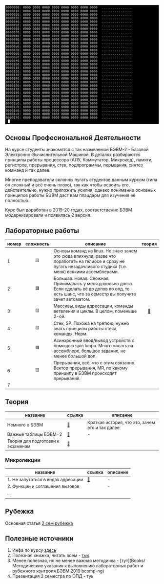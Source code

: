 ![](img/Data-2521677485.gif)

## Основы Професиональной Деятельности

На курсе студенты знакомятся с так называемой БЭВМ-2 - Базовой Электронно-Вычислительной Машиной. В деталях разбираются принципы работы процессора (АЛУ, Коммутатор, Микрокод), памяти, регистров, прерывания, стек, подпрограммы, перывания, синтез комманд и так далее. 

Многие преподователи склонны пугать студентов данным курсом (типа он сложный и всё очень плохо), так как чтобы освоить его, действительно, нужно приложить усилия, однако понимание основных принципов работы БЭВМ даст вам плацдарм для изучения её полностью.

Курс был доработан в 2019-20 годах, соответственно БЭВМ модернизировали и появилась 2 версия.

## Лабораторные работы

| номер | сложность | описание                                                                                                                                                           |          теория           |
| ----- | :-------: | ------------------------------------------------------------------------------------------------------------------------------------------------------------------ | :-----------------------: |
| 1     |    🟨     | Основы команд на linux. Не знаю зачем это сюда впихнули, разве что поработать на гелиосе и сразу не пугать незадачливого студика (т.е. меня) всякими ассемблерами. |                           |
| 2     |    🟥     | Большая. Новая. Сложная. Принималась у меня довольно долго. Если сделать её до допов по опд, то есть шанс, что за семестр вы получите зачет автоматом.             |                           |
| 3     |    🟨     | Массивы, виды адрессации, команды ветвления и циклы. В целом, поменьше 2-ой.                                                                                       | [📑](2sem/lab3/README.md) |
| 4     |    🟨     | Стек, SP. Похожа на третюю, нужно знать принципы работы стека, команды. Норм.                                                                                      |                           |
| 5     |    🟥     | Асинхронный ввод/вывод устройств с помощью spin loopa. Много писать на ассемблере, большое задание, не менее большой доп.                                          |                           |
| 6     |    🟨     | Прерывания, всё, что с этим связанно. Вектор прерывания, MR, по какому принципу в БЭВМ происходят прерывания.                                                      |                           |
| 7     |           |                                                                                                                                                                    |                           |

## Теория

| название                          | ссылка                    | описание                                        |
| --------------------------------- | ------------------------- | ----------------------------------------------- |
| Немного о БЭВМ                    | [📑](ABOUT_BEC.md)        | Краткая история, что это, зачем это и так далее |
| Важные таблицы БЭВМ-2             | [📑](IMPORTANT_TABLES.md) | -                                               |
| Теория для подготовки к экзаменам | [📑](EXAM.md)             |                                                 |

### Микролекции

| название                           | ссылка                                     | описание |
| ---------------------------------- | ------------------------------------------ | -------- |
| 1. Не запутаться в видах адресации | [📑](microlectures/TYPES_OF_ADDRESSING.md) | -        |
| 2. Функции и соглашения вызовов    |                                            | -        |
| ...                                |                                            |          |
|                                    |                                            |          |

## Рубежка

Основная статья [2 сем рубежка](1-2%20Basics%20of%20Professional%20Activities%20(ОПД)/2sem/rubezh/README.md)

## Полезные источники

1. Инфа по курсу [здесь](https://se.ifmo.ru/courses/csbasics)
2. Полезная книжка, читать всем - [тык](https://books.ifmo.ru/file/pdf/761.pdf)
3. Менее полезная, но не менее важная методичка - [тут](Books/Методические указания к выполнению лабораторных работ и рубежного контроля БЭВМ 2019 bcomp-ng)
4. Презентация 2 семестра по ОПД - тук